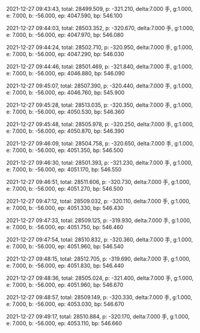 2021-12-27 09:43:43, total: 28499.509, p: -321.210, delta:7.000 手, g:1.000, e: 7.000, b: -56.000, ep: 4047.590, bp: 546.100

2021-12-27 09:44:03, total: 28503.352, p: -320.670, delta:7.000 手, g:1.000, e: 7.000, b: -56.000, ep: 4047.970, bp: 546.080

2021-12-27 09:44:24, total: 28502.710, p: -320.950, delta:7.000 手, g:1.000, e: 7.000, b: -56.000, ep: 4047.290, bp: 546.030

2021-12-27 09:44:46, total: 28501.469, p: -321.840, delta:7.000 手, g:1.000, e: 7.000, b: -56.000, ep: 4046.880, bp: 546.090

2021-12-27 09:45:07, total: 28507.390, p: -320.440, delta:7.000 手, g:1.000, e: 7.000, b: -56.000, ep: 4046.760, bp: 545.900

2021-12-27 09:45:28, total: 28513.035, p: -320.350, delta:7.000 手, g:1.000, e: 7.000, b: -56.000, ep: 4050.530, bp: 546.360

2021-12-27 09:45:48, total: 28505.978, p: -320.250, delta:7.000 手, g:1.000, e: 7.000, b: -56.000, ep: 4050.870, bp: 546.390

2021-12-27 09:46:09, total: 28504.758, p: -320.650, delta:7.000 手, g:1.000, e: 7.000, b: -56.000, ep: 4051.350, bp: 546.500

2021-12-27 09:46:30, total: 28501.393, p: -321.230, delta:7.000 手, g:1.000, e: 7.000, b: -56.000, ep: 4051.170, bp: 546.550

2021-12-27 09:46:51, total: 28511.606, p: -320.730, delta:7.000 手, g:1.000, e: 7.000, b: -56.000, ep: 4051.270, bp: 546.500

2021-12-27 09:47:12, total: 28509.032, p: -320.110, delta:7.000 手, g:1.000, e: 7.000, b: -56.000, ep: 4051.330, bp: 546.430

2021-12-27 09:47:33, total: 28509.125, p: -319.930, delta:7.000 手, g:1.000, e: 7.000, b: -56.000, ep: 4051.750, bp: 546.460

2021-12-27 09:47:54, total: 28510.832, p: -320.360, delta:7.000 手, g:1.000, e: 7.000, b: -56.000, ep: 4051.960, bp: 546.540

2021-12-27 09:48:15, total: 28512.705, p: -319.690, delta:7.000 手, g:1.000, e: 7.000, b: -56.000, ep: 4051.830, bp: 546.440

2021-12-27 09:48:36, total: 28505.024, p: -321.400, delta:7.000 手, g:1.000, e: 7.000, b: -56.000, ep: 4051.960, bp: 546.670

2021-12-27 09:48:57, total: 28509.149, p: -320.330, delta:7.000 手, g:1.000, e: 7.000, b: -56.000, ep: 4053.030, bp: 546.670

2021-12-27 09:49:17, total: 28510.884, p: -320.170, delta:7.000 手, g:1.000, e: 7.000, b: -56.000, ep: 4053.110, bp: 546.660